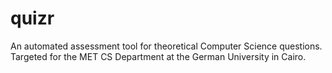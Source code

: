 quizr
=====

An automated assessment tool for theoretical Computer Science questions.
Targeted for the MET CS Department at the German University in Cairo.
